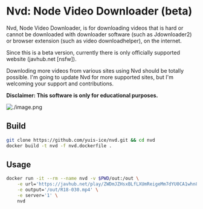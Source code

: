 
# Nvd: Node Video Downloader (beta)

Nvd, Node Video Downloader, is for downloading videos that is hard or cannot be downloaded with downloader software (such as Jdownloader2) or browser extension (such as video downloadhelper), on the internet.

Since this is a beta version, currently there is only officially supported website (javhub.net [nsfw]).

Downloding more videos from various sites using Nvd should be totally possible. I'm going to update Nvd for more supported sites, but I'm welcoming your support and contributions.

**Disclaimer: This software is only for educational purposes.**

![./image.png](https://raw.githubusercontent.com/yuis-ice/nvd/main/image.png)

## Build

```sh
git clone https://github.com/yuis-ice/nvd.git && cd nvd
docker build -t nvd -f nvd.dockerfile .
```

## Usage

```sh
docker run -it --rm --name nvd -v $PWD/out:/out \
	-e url='https://javhub.net/play/ZWDmJZHsxBLfLXUmReigeMm7dYU0CA1whn8ccpv02zU/r18-030-free-information-office-a-week-autumn-compensated-dating-keiyo-line-u-18' \
	-e output='/out/R18-030.mp4' \
	-e server='1' \
	nvd
```
